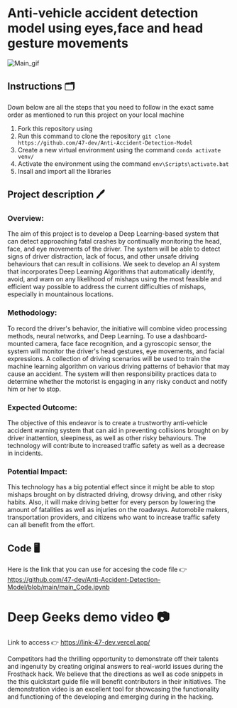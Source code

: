 # Anti-vehicle accident detection model using eyes,face and head gesture movements
![Main_gif](https://user-images.githubusercontent.com/123289647/222927510-b285f34f-2c23-4f30-b765-7f57dc04671c.gif)

## Instructions 🗂️
Down below are all the steps that you need to follow in the exact same order as mentioned to run this project on your local machine 
1. Fork this repository using 
2. Run this command to clone the repository `git clone https://github.com/47-dev/Anti-Accident-Detection-Model`
3. Create a new virtual environment using the command `conda activate venv/` 
4. Activate the environment using the command `env\Scripts\activate.bat`
5. Insall and import all the libraries


## Project description 🖊️

### Overview:
The aim of this project is to develop a Deep Learning-based system that can detect approaching fatal crashes by continually monitoring the head, face, and eye movements of the driver. The system will be able to detect signs of driver distraction, lack of focus, and other unsafe driving behaviours that can result in collisions. We seek to develop an AI system that incorporates Deep Learning Algorithms that automatically identify, avoid, and warn on any likelihood of mishaps using the most feasible and efficient way possible to address the current difficulties of mishaps, especially in mountainous locations.

### Methodology:
To record the driver's behavior, the initiative will combine video processing methods, neural networks, and Deep Learning. To use a dashboard-mounted camera, face face recognition, and a gyroscopic sensor, the system will monitor the driver's head gestures, eye movements, and facial expressions. A collection of driving scenarios will be used to train the machine learning algorithm on various driving patterns of behavior that may cause an accident. The system will then responsibility practices data to determine whether the motorist is engaging in any risky conduct and notify him or her to stop.

### Expected Outcome:
The objective of this endeavor is to create a trustworthy anti-vehicle accident warning system that can aid in preventing collisions brought on by driver inattention, sleepiness, as well as other risky behaviours. The technology will contribute to increased traffic safety as well as a decrease in incidents.

### Potential Impact:
This technology has a big potential effect since it might be able to stop mishaps brought on by distracted driving, drowsy driving, and other risky habits. Also, it will make driving better for every person by lowering the amount of fatalities as well as injuries on the roadways. Automobile makers, transportation providers, and citizens who want to increase traffic safety can all benefit from the effort.

## Code 🖥️
Here is the link that you can use for accesing the code file 👉 https://github.com/47-dev/Anti-Accident-Detection-Model/blob/main/main_Code.ipynb

# Deep Geeks demo video 📷
Link to access 👉 https://link-47-dev.vercel.app/

Competitors had the thrilling opportunity to demonstrate off their talents and ingenuity by creating original answers to real-world issues during the Frosthack hack. We believe that the directions as well as code snippets in the this quickstart guide file will benefit contributors in their initiatives. The demonstration video is an excellent tool for showcasing the functionality and functioning of the developing and emerging during in the hacking.
